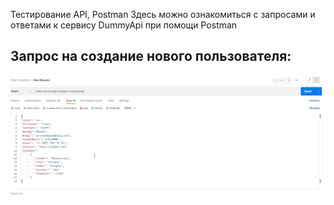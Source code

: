 Тестирование API, Postman Здесь можно ознакомиться с запросами и ответами к сервису DummyApi при помощи Postman
## Запрос на создание нового пользователя:
![Запрос](https://github.com/Kadermyatovalr/API/blob/main/%D1%81%D0%BA%D1%80%D0%B8%D0%BD%D1%8B/%D0%97%D0%B0%D0%BF%D1%80%D0%BE%D1%81%20%D0%BD%D0%B0%20%D0%B4%D0%BE%D0%B1%D0%B0%D0%B2%D0%BB%D0%B5%D0%BD%D0%B8%D0%B5%20%D0%BD%D0%BE%D0%B2%D0%BE%D0%B3%D0%BE%20%D0%BF%D0%BE%D0%BB%D1%8C%D0%B7%D0%BE%D0%B2%D0%B0%D1%82%D0%B5%D0%BB%D1%8F.jpg)
